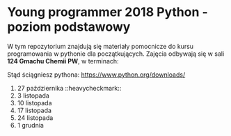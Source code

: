 # Young programmer 2018 Python - poziom podstawowy

W tym repozytorium znajdują się materiały pomocnicze do kursu programowania w pythonie dla początkujących.
Zajęcia odbywają się w sali **124 Gmachu Chemii PW**, w terminach:

Stąd ściągniesz pythona: https://www.python.org/downloads/

1. 27 października ::heavycheckmark::
2. 3 listopada
3. 10 listopada
4. 17 listopada
5. 24 listopada
6. 1 grudnia
